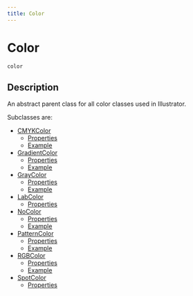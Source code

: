 ```yaml
---
title: Color
---
```

# Color

`color`

## Description

An abstract parent class for all color classes used in Illustrator.

Subclasses are:

- [CMYKColor](../CMYKColor)
    - [Properties](CMYKColor.md#properties)
    - [Example](CMYKColor.md#example)
- [GradientColor](../GradientColor)
    - [Properties](GradientColor.md#properties)
    - [Example](GradientColor.md#example)
- [GrayColor](../GrayColor)
    - [Properties](GrayColor.md#properties)
    - [Example](GrayColor.md#example)
- [LabColor](../LabColor)
    - [Properties](LabColor.md#properties)
- [NoColor](../NoColor)
    - [Properties](NoColor.md#properties)
    - [Example](NoColor.md#example)
- [PatternColor](../PatternColor)
    - [Properties](PatternColor.md#properties)
    - [Example](PatternColor.md#example)
- [RGBColor](../RGBColor)
    - [Properties](RGBColor.md#properties)
    - [Example](RGBColor.md#example)
- [SpotColor](../SpotColor)
    - [Properties](SpotColor.md#properties)

